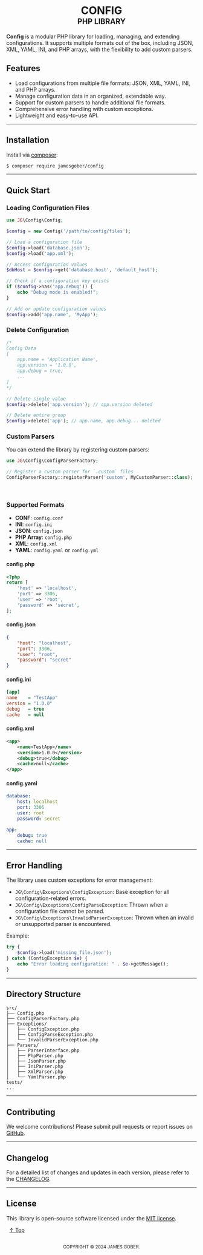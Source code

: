 <h1 align="center" id="top">
    <b>CONFIG</b>
    <br>
    <small>
        <sup>PHP LIBRARY</sup>
    </small>
</h1>

**Config** is a modular PHP library for loading, managing, and extending configurations. It supports multiple formats out of the box, including JSON, XML, YAML, INI, and PHP arrays, with the flexibility to add custom parsers.


## Features

- Load configurations from multiple file formats: JSON, XML, YAML, INI, and PHP arrays.
- Manage configuration data in an organized, extendable way.
- Support for custom parsers to handle additional file formats.
- Comprehensive error handling with custom exceptions.
- Lightweight and easy-to-use API.

---

## Installation

Install via [composer](https://getcomposer.org/download/):

```bash
$ composer require jamesgober/config
```


---

## Quick Start

### Loading Configuration Files

```php
use JG\Config\Config;

$config = new Config('/path/to/config/files');

// Load a configuration file
$config->load('database.json');
$config->load('app.xml');

// Access configuration values
$dbHost = $config->get('database.host', 'default_host');

// Check if a configuration key exists
if ($config->has('app.debug')) {
    echo "Debug mode is enabled!";
}

// Add or update configuration values
$config->add('app.name', 'MyApp');
```


### Delete Configuration
```php
/*
Config Data
[
    app.name = 'Application Name',
    app.version = '1.0.0',
    app.debug = true,
    ...
]
*/

// Delete single value
$config->delete('app.version'); // app.version deleted

// Delete entire group
$config->delete('app'); // app.name, app.debug... deleted
```

### Custom Parsers

You can extend the library by registering custom parsers:

```php
use JG\Config\ConfigParserFactory;

// Register a custom parser for `.custom` files
ConfigParserFactory::registerParser('custom', MyCustomParser::class);
```

&nbsp;

### Supported Formats
- **CONF**: `config.conf`
- **INI**: `config.ini`
- **JSON**: `config.json`
- **PHP Array**: `config.php`
- **XML**: `config.xml`
- **YAML**: `config.yaml` or `config.yml`

#### config.php
```php
<?php
return [
    'host' => 'localhost',
    'port' => 3306,
    'user' => 'root',
    'password' => 'secret',
];
```

#### config.json
```json
{
    "host": "localhost",
    "port": 3306,
    "user": "root",
    "password": "secret"
}
```

#### config.ini
```ini
[app]
name    = "TestApp"
version = "1.0.0"
debug   = true
cache   = null
```

#### config.xml
```xml
<app>
    <name>TestApp</name>
    <version>1.0.0</version>
    <debug>true</debug>
    <cache>null</cache>
</app>
```

#### config.yaml
```yaml
database:
    host: localhost
    port: 3306
    user: root
    password: secret

app:
    debug: true
    cache: null
```

---

## Error Handling

The library uses custom exceptions for error management:

- `JG\Config\Exceptions\ConfigException`: Base exception for all configuration-related errors.
- `JG\Config\Exceptions\ConfigParseException`: Thrown when a configuration file cannot be parsed.
- `JG\Config\Exceptions\InvalidParserException`: Thrown when an invalid or unsupported parser is encountered.

Example:
```php
try {
    $config->load('missing_file.json');
} catch (ConfigException $e) {
    echo "Error loading configuration: " . $e->getMessage();
}
```


---

## Directory Structure

```
src/
├── Config.php
├── ConfigParserFactory.php
├── Exceptions/
│   ├── ConfigException.php
│   ├── ConfigParseException.php
│   └── InvalidParserException.php
├── Parsers/
│   ├── ParserInterface.php
│   ├── PhpParser.php
│   ├── JsonParser.php
│   ├── IniParser.php
│   ├── XmlParser.php
│   └── YamlParser.php
tests/
...
```

---

## Contributing

We welcome contributions! Please submit pull requests or report issues on [GitHub](https://github.com/jamesgober/Config).

---

## **Changelog**
For a detailed list of changes and updates in each version, please refer to the [CHANGELOG](CHANGELOG.md).

---

## License

This library is open-source software licensed under the [MIT license](LICENSE).



&nbsp;
[&uarr; Top](#top)
<h2></h2>
<p align="center"><small>COPYRIGHT &copy; 2024 JAMES GOBER.</small></p>

&nbsp;